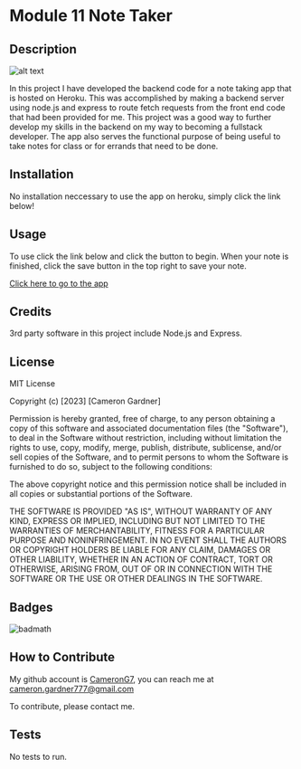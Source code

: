 
# Module 11 Note Taker
  

## Description

![alt text](https://img.shields.io/badge/License-MIT-blue )

In this project I have developed the backend code for a note taking app that is hosted on Heroku. This was accomplished by making a backend server using node.js and 
express to route fetch requests from the front end code that had been provided for me. This project was a good way to further develop my skills in the backend on 
my way to becoming a fullstack developer. The app also serves the functional purpose of being useful to take notes for class or for errands that need to be done. 



## Installation

No installation neccessary to use the app on heroku, simply click the link below!

## Usage

To use click the link below and click the button to begin. When your note is finished, click the save button in the top right to save your note.

[Click here to go to the app](https://fierce-refuge-49820.herokuapp.com/)

## Credits

3rd party software in this project include Node.js and Express.

## License



MIT License

Copyright (c) [2023] [Cameron Gardner]

Permission is hereby granted, free of charge, to any person obtaining a copy
of this software and associated documentation files (the "Software"), to deal
in the Software without restriction, including without limitation the rights
to use, copy, modify, merge, publish, distribute, sublicense, and/or sell
copies of the Software, and to permit persons to whom the Software is
furnished to do so, subject to the following conditions:

The above copyright notice and this permission notice shall be included in all
copies or substantial portions of the Software.

THE SOFTWARE IS PROVIDED "AS IS", WITHOUT WARRANTY OF ANY KIND, EXPRESS OR
IMPLIED, INCLUDING BUT NOT LIMITED TO THE WARRANTIES OF MERCHANTABILITY,
FITNESS FOR A PARTICULAR PURPOSE AND NONINFRINGEMENT. IN NO EVENT SHALL THE
AUTHORS OR COPYRIGHT HOLDERS BE LIABLE FOR ANY CLAIM, DAMAGES OR OTHER
LIABILITY, WHETHER IN AN ACTION OF CONTRACT, TORT OR OTHERWISE, ARISING FROM,
OUT OF OR IN CONNECTION WITH THE SOFTWARE OR THE USE OR OTHER DEALINGS IN THE
SOFTWARE.

## Badges

![badmath](https://img.shields.io/github/languages/top/lernantino/badmath) 



## How to Contribute

My github account is [CameronG7](https://github.com/CameronG7/),  you can reach me at cameron.gardner777@gmail.com

To contribute, please contact me.

## Tests

No tests to run.

